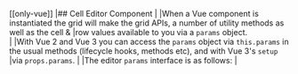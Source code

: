 [[only-vue]]
|## Cell Editor Component
|
|When a Vue component is instantiated the grid will make the grid APIs, a number of utility methods as well as the cell & 
|row values available to you via a `params` object.  
|
|With Vue 2 and Vue 3 you can access the `params` object via `this.params` in the usual methods (lifecycle hooks, methods etc), and with Vue 3's `setup` 
|via `props.params`.
|
|The editor `params` interface is as follows:
|
